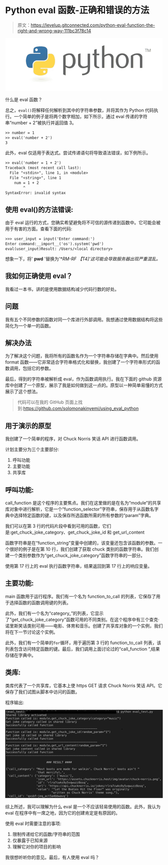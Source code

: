 # Python eval 函数-正确和错误的方法

> 原文：<https://levelup.gitconnected.com/python-eval-function-the-right-and-wrong-way-111bc3f78c14>

![](img/27c745ad63e6ca0e9bea7514142282af.png)

什么是 eval 函数？

总之，`eval()`将解释任何解析到其中的字符串参数，并将其作为 Python 代码执行。一个简单的例子是将两个数字相加，如下所示，通过 eval 传递的字符串“number + 2”被执行并返回值 3。

```
>> number = 1
>> eval('number + 2') 
3
```

此外，eval 仅适用于表达式。尝试传递语句将导致语法错误，如下例所示。

```
>> eval('number = 1 + 2')
Traceback (most recent call last):
  File "<stdin>", line 1, in <module>
  File "<string>", line 1
    num = 1 + 2
        ^
SyntaxError: invalid syntax
```

## 使用 eval()的方法错误:

由于 eval 运行的方式，您确实希望避免将不可信的源传递到函数中。它可能会被用于有害的方面。查看下面的代码:

```
>>> user_input = input('Enter command:')
Enter command:__import__('os').system('pwd')
eval(user_input)Result: /Users/<local directory>
```

想象一下，将' **pwd** '替换为'**RM-RF *【T4]'这可能会导致服务器出现严重混乱。**

## **我如何正确使用 eval？**

我看过一本书，讲的是使用数据结构减少代码行数的好处。

## 问题

我有五个不同参数的函数对同一个库进行外部调用。我想通过使用数据结构将这些简化为一个单一的函数。

## 解决办法

为了解决这个问题，我将所有的函数名作为一个字符串存储在字典中。然后使用 format 函数——它非常适合字符串格式化和替换，我创建了一个字符串形式的函数调用，包括它的参数。

最后，得到的字符串被解析成 eval，作为函数调用执行。我在下面的 github 资源库中创建了一个原型，展示了我是如何做到这一点的。原型以一种简单易懂的方式展示了这个想法。

> 代码可以在我的 GitHub 页面上找到:https://github.com/solomonakinyemi/using_eval_python

## 用于演示的原型

我创建了一个简单的程序，对 Chuck Norris 笑话 API 进行函数调用。

计划主要分为三个主要部分:

1.  呼叫功能
2.  主要功能
3.  共享库

## 呼叫功能:

call_function 是这个程序的主要焦点。我们在这里做的是在名为“module”的共享库对象中进行解析，它是一个“function_selector”字符串，保存用于从函数名字典中选择特定函数的键，以及保存所选函数所需的所有参数的“param”字典。

我们可以在第 3 行的代码片段中看到可用的函数，它们是:get_chuck_joke_category、get_chuck_joke_id 和 get_url_content

函数字符串是在“function_string”变量中创建的，该变量还包含该函数的参数。一个很好的例子是在第 10 行，我们创建了获取 chuck 类别的函数字符串。我们创建一个类别参数作为“get_chuck_joke_category”函数字符串的一部分。

使用第 17 行上的 eval 执行函数字符串，结果返回到第 17 行上的响应变量。

## 主要功能:

main 函数用于运行程序。我们有一个名为 function_to_call 的列表，它保存了用于选择函数的函数调用键的列表。

此外，我们有一个名为“category_”的列表，它显示了“get_chuck_joke_category”函数可用的不同类别。在这个程序中有三个查克·诺里斯笑话类别可用——电影、体育和音乐。创建了共享库对象的一个实例，我们将在下一节讨论这个实例。

此外，我们有一个简单的`for`循环，用于遍历第 3 行的 function_to_call 列表，该列表包含访问特定函数的键。最后，我们调用上面讨论过的“call_function ”,结果存储在字典中。

## 类库:

类库代表了一个共享库，它基本上使 https GET 请求 Chuck Norris 笑话 API。它保存了我们试图从脚本中访问的函数。

程序输出:

![](img/8b9f7db0acd6ee9fa9b734c8d5f9de6a.png)

综上所述，我可以理解为什么 eval 是一个不应该轻易使用的函数。此外，我认为 eval 在程序中有一席之地，因为它的创建肯定是有原因的。

使用 eval 时需要注意的事项:

1.  限制传递给它的函数/字符串的范围
2.  仅暴露于已知来源
3.  理解它对你的项目的影响

我很想听听你的意见。最后，有人使用 eval 吗？